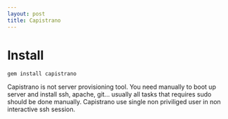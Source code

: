 ```yaml
---
layout: post
title: Capistrano
---
```


# Install

~~~
gem install capistrano
~~~

Capistrano is not server provisioning tool. You need manually to boot up server
and install ssh, apache, git... usually all tasks that requires sudo should be
done manually. Capistrano use single non priviliged user in non interactive ssh
session.
